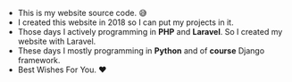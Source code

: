 - This is my website source code. 😅
- I created this website in 2018 so I can put my projects in it.
- Those days I actively programming in **PHP** and **Laravel**. So I created my website with Laravel.
- These days I mostly programming in **Python** and of **course** Django framework.
- Best Wishes For You. ❤️

